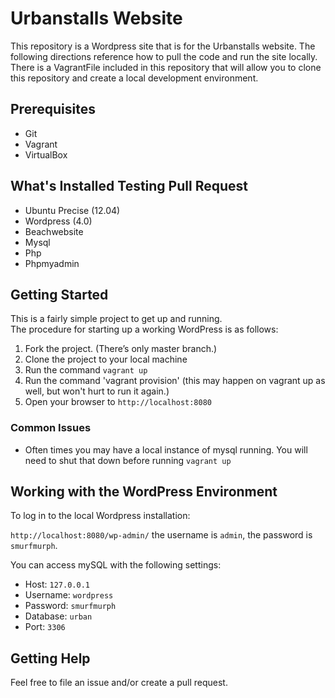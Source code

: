 # Urbanstalls Website

This repository is a Wordpress site that is for the Urbanstalls website.  The following directions reference how to pull the code and run the site locally.  There is a VagrantFile included in this repository that will allow you to clone this repository and create a local development environment.

## Prerequisites

+ Git
+ Vagrant
+ VirtualBox

## What's Installed Testing Pull Request

+ Ubuntu Precise (12.04)
+ Wordpress (4.0)
+ Beachwebsite
+ Mysql
+ Php
+ Phpmyadmin

## Getting Started

This is a fairly simple project to get up and running.  
The procedure for starting up a working WordPress is as follows:

1. Fork the project.  (There’s only master branch.)
2. Clone the project to your local machine
3. Run the command `vagrant up`
4. Run the command 'vagrant provision' (this may happen on vagrant up as well, but won't hurt to run it again.)
5. Open your browser to `http://localhost:8080`

### Common Issues
+ Often times you may have a local instance of mysql running.  You will need to shut that down before running `vagrant up`

## Working with the WordPress Environment

To log in to the local Wordpress installation:

`http://localhost:8080/wp-admin/` the username is `admin`, the password is `smurfmurph`.

You can access mySQL with the following settings:

+ Host: `127.0.0.1`
+ Username: `wordpress`
+ Password: `smurfmurph`
+ Database: `urban`
+ Port: `3306`

## Getting Help

Feel free to file an issue and/or create a pull request.
